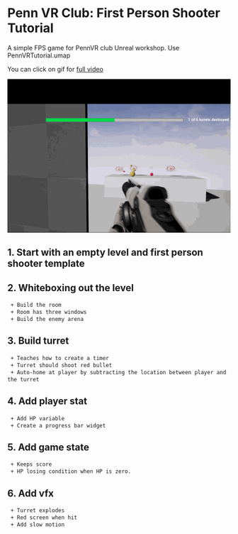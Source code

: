 # Penn VR Club: First Person Shooter Tutorial
A simple FPS game for PennVR club Unreal workshop. Use PennVRTutorial.umap

You can click on gif for [full video](https://youtu.be/MthvLVkWQ1U)

[![screenshot](https://github.com/trungtle/PennVR_FPSTutorial/blob/master/Content/Screenshots/PennVR_FPS.gif)](https://youtu.be/MthvLVkWQ1U)


## 1. Start with an empty level and first person shooter template


## 2. Whiteboxing out the level 
     + Build the room 
     + Room has three windows
     + Build the enemy arena

## 3. Build turret
     + Teaches how to create a timer
     + Turret should shoot red bullet
     + Auto-home at player by subtracting the location between player and the turret

## 4. Add player stat
     + Add HP variable 
     + Create a progress bar widget

## 5. Add game state
     + Keeps score
     + HP losing condition when HP is zero. 

## 6. Add vfx
     + Turret explodes 
     + Red screen when hit 
     + Add slow motion 

